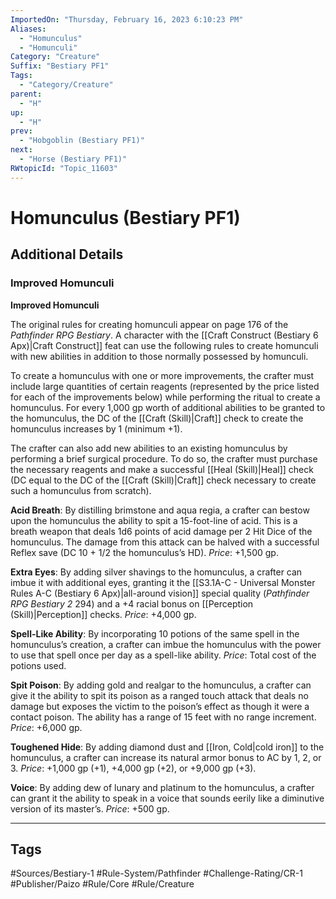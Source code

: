 ```yaml
---
ImportedOn: "Thursday, February 16, 2023 6:10:23 PM"
Aliases:
  - "Homunculus"
  - "Homunculi"
Category: "Creature"
Suffix: "Bestiary PF1"
Tags:
  - "Category/Creature"
parent:
  - "H"
up:
  - "H"
prev:
  - "Hobgoblin (Bestiary PF1)"
next:
  - "Horse (Bestiary PF1)"
RWtopicId: "Topic_11603"
---
```

# Homunculus (Bestiary PF1)
## Additional Details
### Improved Homunculi
**Improved Homunculi**

The original rules for creating homunculi appear on page 176 of the *Pathfinder RPG Bestiary*. A character with the [[Craft Construct (Bestiary 6 Apx)|Craft Construct]] feat can use the following rules to create homunculi with new abilities in addition to those normally possessed by homunculi.

To create a homunculus with one or more improvements, the crafter must include large quantities of certain reagents (represented by the price listed for each of the improvements below) while performing the ritual to create a homunculus. For every 1,000 gp worth of additional abilities to be granted to the homunculus, the DC of the [[Craft (Skill)|Craft]] check to create the homunculus increases by 1 (minimum +1).

The crafter can also add new abilities to an existing homunculus by performing a brief surgical procedure. To do so, the crafter must purchase the necessary reagents and make a successful [[Heal (Skill)|Heal]] check (DC equal to the DC of the [[Craft (Skill)|Craft]] check necessary to create such a homunculus from scratch).

**Acid Breath**: By distilling brimstone and aqua regia, a crafter can bestow upon the homunculus the ability to spit a 15-foot-line of acid. This is a breath weapon that deals 1d6 points of acid damage per 2 Hit Dice of the homunculus. The damage from this attack can be halved with a successful Reflex save (DC 10 + 1/2 the homunculus’s HD). *Price*: +1,500 gp.

**Extra Eyes**: By adding silver shavings to the homunculus, a crafter can imbue it with additional eyes, granting it the [[S3.1A-C - Universal Monster Rules A-C (Bestiary 6 Apx)|all-around vision]] special quality (*Pathfinder RPG Bestiary 2* 294) and a +4 racial bonus on [[Perception (Skill)|Perception]] checks. *Price*: +4,000 gp.

**Spell-Like Ability**: By incorporating 10 potions of the same spell in the homunculus’s creation, a crafter can imbue the homunculus with the power to use that spell once per day as a spell-like ability. *Price*: Total cost of the potions used.

**Spit Poison**: By adding gold and realgar to the homunculus, a crafter can give it the ability to spit its poison as a ranged touch attack that deals no damage but exposes the victim to the poison’s effect as though it were a contact poison. The ability has a range of 15 feet with no range increment. *Price*: +6,000 gp.

**Toughened Hide**: By adding diamond dust and [[Iron, Cold|cold iron]] to the homunculus, a crafter can increase its natural armor bonus to AC by 1, 2, or 3. *Price*: +1,000 gp (+1), +4,000 gp (+2), or +9,000 gp (+3).

**Voice**: By adding dew of lunary and platinum to the homunculus, a crafter can grant it the ability to speak in a voice that sounds eerily like a diminutive version of its master’s. *Price*: +500 gp.


---
## Tags
#Sources/Bestiary-1 #Rule-System/Pathfinder #Challenge-Rating/CR-1 #Publisher/Paizo #Rule/Core #Rule/Creature

